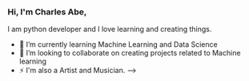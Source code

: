 ### Hi, I'm Charles Abe, 
I am python developer and I love learning and creating things.

- 🌱 I’m currently learning Machine Learning and Data Science
- 👯 I’m looking to collaborate on creating projects related to Machine learning 
- ⚡  I'm also a Artist and Musician.
-->
